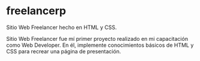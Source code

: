 # freelancerp
Sitio Web Freelancer hecho en HTML y CSS. 

Sitio Web Freelancer fue mí primer proyecto realizado en mi capacitación como Web Developer. En él, implemente
conocimientos básicos de HTML y CSS para recrear una página de presentación.
